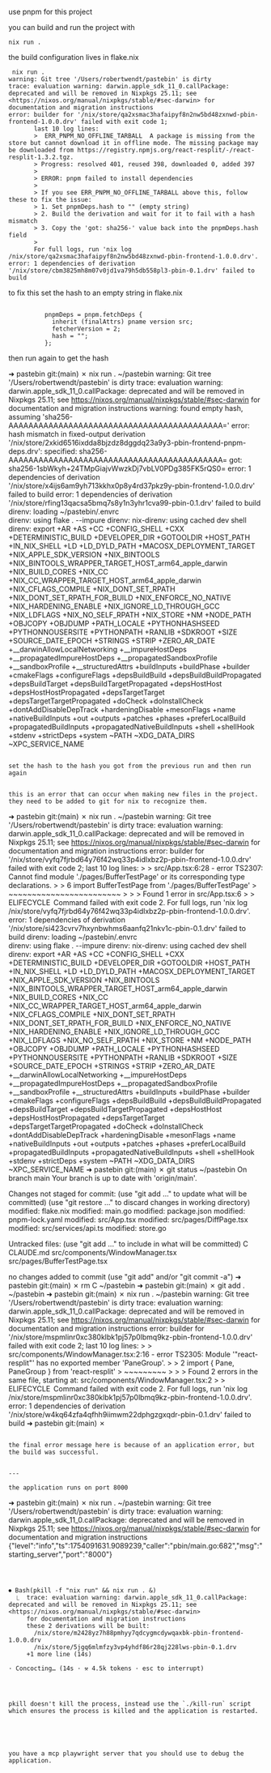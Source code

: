 use pnpm for this project 

you can build and run the project with 

```
nix run .
```

the build configuration lives in flake.nix 


```
 nix run .
warning: Git tree '/Users/robertwendt/pastebin' is dirty
trace: evaluation warning: darwin.apple_sdk_11_0.callPackage: deprecated and will be removed in Nixpkgs 25.11; see <https://nixos.org/manual/nixpkgs/stable/#sec-darwin> for documentation and migration instructions
error: builder for '/nix/store/qa2xsmac3hafaipyf8n2nw5bd48zxnwd-pbin-frontend-1.0.0.drv' failed with exit code 1;
       last 10 log lines:
       >  ERR_PNPM_NO_OFFLINE_TARBALL  A package is missing from the store but cannot download it in offline mode. The missing package may be downloaded from https://registry.npmjs.org/react-resplit/-/react-resplit-1.3.2.tgz.
       > Progress: resolved 401, reused 398, downloaded 0, added 397
       >
       > ERROR: pnpm failed to install dependencies
       >
       > If you see ERR_PNPM_NO_OFFLINE_TARBALL above this, follow these to fix the issue:
       > 1. Set pnpmDeps.hash to "" (empty string)
       > 2. Build the derivation and wait for it to fail with a hash mismatch
       > 3. Copy the 'got: sha256-' value back into the pnpmDeps.hash field
       >
       For full logs, run 'nix log /nix/store/qa2xsmac3hafaipyf8n2nw5bd48zxnwd-pbin-frontend-1.0.0.drv'.
error: 1 dependencies of derivation '/nix/store/cbm3825mh8m07v0jd1va79h5db558pl3-pbin-0.1.drv' failed to build

```

to fix this set the hash to an empty string in flake.nix

```

          pnpmDeps = pnpm.fetchDeps {
            inherit (finalAttrs) pname version src;
            fetcherVersion = 2;
            hash = "";
          };

```
then run again to get the hash 


➜  pastebin git:(main) ✗ nix run .                                                                                                                                 ~/pastebin
warning: Git tree '/Users/robertwendt/pastebin' is dirty
trace: evaluation warning: darwin.apple_sdk_11_0.callPackage: deprecated and will be removed in Nixpkgs 25.11; see <https://nixos.org/manual/nixpkgs/stable/#sec-darwin> for documentation and migration instructions
warning: found empty hash, assuming 'sha256-AAAAAAAAAAAAAAAAAAAAAAAAAAAAAAAAAAAAAAAAAAA='
error: hash mismatch in fixed-output derivation '/nix/store/2xkid6516ixdda8bjzdz8dggdq23a9y3-pbin-frontend-pnpm-deps.drv':
         specified: sha256-AAAAAAAAAAAAAAAAAAAAAAAAAAAAAAAAAAAAAAAAAAA=
            got:    sha256-1sbWkyh+24TMpGiajvWwzkDj7vbLV0PDg385FK5rQS0=
error: 1 dependencies of derivation '/nix/store/x4ijs6am9yh713kkhx0p8y4rd37pkz9y-pbin-frontend-1.0.0.drv' failed to build
error: 1 dependencies of derivation '/nix/store/rfing13qacsa5bmq7s8y1n3yhr1cva99-pbin-0.1.drv' failed to build
direnv: loading ~/pastebin/.envrc                                                                                                                                             
direnv: using flake . --impure
direnv: nix-direnv: using cached dev shell
direnv: export +AR +AS +CC +CONFIG_SHELL +CXX +DETERMINISTIC_BUILD +DEVELOPER_DIR +GOTOOLDIR +HOST_PATH +IN_NIX_SHELL +LD +LD_DYLD_PATH +MACOSX_DEPLOYMENT_TARGET +NIX_APPLE_SDK_VERSION +NIX_BINTOOLS +NIX_BINTOOLS_WRAPPER_TARGET_HOST_arm64_apple_darwin +NIX_BUILD_CORES +NIX_CC +NIX_CC_WRAPPER_TARGET_HOST_arm64_apple_darwin +NIX_CFLAGS_COMPILE +NIX_DONT_SET_RPATH +NIX_DONT_SET_RPATH_FOR_BUILD +NIX_ENFORCE_NO_NATIVE +NIX_HARDENING_ENABLE +NIX_IGNORE_LD_THROUGH_GCC +NIX_LDFLAGS +NIX_NO_SELF_RPATH +NIX_STORE +NM +NODE_PATH +OBJCOPY +OBJDUMP +PATH_LOCALE +PYTHONHASHSEED +PYTHONNOUSERSITE +PYTHONPATH +RANLIB +SDKROOT +SIZE +SOURCE_DATE_EPOCH +STRINGS +STRIP +ZERO_AR_DATE +__darwinAllowLocalNetworking +__impureHostDeps +__propagatedImpureHostDeps +__propagatedSandboxProfile +__sandboxProfile +__structuredAttrs +buildInputs +buildPhase +builder +cmakeFlags +configureFlags +depsBuildBuild +depsBuildBuildPropagated +depsBuildTarget +depsBuildTargetPropagated +depsHostHost +depsHostHostPropagated +depsTargetTarget +depsTargetTargetPropagated +doCheck +doInstallCheck +dontAddDisableDepTrack +hardeningDisable +mesonFlags +name +nativeBuildInputs +out +outputs +patches +phases +preferLocalBuild +propagatedBuildInputs +propagatedNativeBuildInputs +shell +shellHook +stdenv +strictDeps +system ~PATH ~XDG_DATA_DIRS ~XPC_SERVICE_NAME

```

set the hash to the hash you got from the previous run and then run again 


this is an error that can occur when making new files in the project. they need to be added to git for nix to recognize them. 
```

➜  pastebin git:(main) ✗ nix run .                                                                                                                                 ~/pastebin
warning: Git tree '/Users/robertwendt/pastebin' is dirty
trace: evaluation warning: darwin.apple_sdk_11_0.callPackage: deprecated and will be removed in Nixpkgs 25.11; see <https://nixos.org/manual/nixpkgs/stable/#sec-darwin> for documentation and migration instructions
error: builder for '/nix/store/vyfq7fjrbd64y76f42wq33p4idlxbz2p-pbin-frontend-1.0.0.drv' failed with exit code 2;
       last 10 log lines:
       >
       > src/App.tsx:6:28 - error TS2307: Cannot find module './pages/BufferTestPage' or its corresponding type declarations.
       >
       > 6 import BufferTestPage from './pages/BufferTestPage'
       >                              ~~~~~~~~~~~~~~~~~~~~~~~~
       >
       >
       > Found 1 error in src/App.tsx:6
       >
       >  ELIFECYCLE  Command failed with exit code 2.
       For full logs, run 'nix log /nix/store/vyfq7fjrbd64y76f42wq33p4idlxbz2p-pbin-frontend-1.0.0.drv'.
error: 1 dependencies of derivation '/nix/store/si423cvrv7hxynbwhms6aanfq21nkv1c-pbin-0.1.drv' failed to build
direnv: loading ~/pastebin/.envrc                                                                                                                                             
direnv: using flake . --impure
direnv: nix-direnv: using cached dev shell
direnv: export +AR +AS +CC +CONFIG_SHELL +CXX +DETERMINISTIC_BUILD +DEVELOPER_DIR +GOTOOLDIR +HOST_PATH +IN_NIX_SHELL +LD +LD_DYLD_PATH +MACOSX_DEPLOYMENT_TARGET +NIX_APPLE_SDK_VERSION +NIX_BINTOOLS +NIX_BINTOOLS_WRAPPER_TARGET_HOST_arm64_apple_darwin +NIX_BUILD_CORES +NIX_CC +NIX_CC_WRAPPER_TARGET_HOST_arm64_apple_darwin +NIX_CFLAGS_COMPILE +NIX_DONT_SET_RPATH +NIX_DONT_SET_RPATH_FOR_BUILD +NIX_ENFORCE_NO_NATIVE +NIX_HARDENING_ENABLE +NIX_IGNORE_LD_THROUGH_GCC +NIX_LDFLAGS +NIX_NO_SELF_RPATH +NIX_STORE +NM +NODE_PATH +OBJCOPY +OBJDUMP +PATH_LOCALE +PYTHONHASHSEED +PYTHONNOUSERSITE +PYTHONPATH +RANLIB +SDKROOT +SIZE +SOURCE_DATE_EPOCH +STRINGS +STRIP +ZERO_AR_DATE +__darwinAllowLocalNetworking +__impureHostDeps +__propagatedImpureHostDeps +__propagatedSandboxProfile +__sandboxProfile +__structuredAttrs +buildInputs +buildPhase +builder +cmakeFlags +configureFlags +depsBuildBuild +depsBuildBuildPropagated +depsBuildTarget +depsBuildTargetPropagated +depsHostHost +depsHostHostPropagated +depsTargetTarget +depsTargetTargetPropagated +doCheck +doInstallCheck +dontAddDisableDepTrack +hardeningDisable +mesonFlags +name +nativeBuildInputs +out +outputs +patches +phases +preferLocalBuild +propagatedBuildInputs +propagatedNativeBuildInputs +shell +shellHook +stdenv +strictDeps +system ~PATH ~XDG_DATA_DIRS ~XPC_SERVICE_NAME
➜  pastebin git:(main) ✗ git status                                                                                                                                ~/pastebin
On branch main
Your branch is up to date with 'origin/main'.

Changes not staged for commit:
  (use "git add <file>..." to update what will be committed)
  (use "git restore <file>..." to discard changes in working directory)
        modified:   flake.nix
        modified:   main.go
        modified:   package.json
        modified:   pnpm-lock.yaml
        modified:   src/App.tsx
        modified:   src/pages/DiffPage.tsx
        modified:   src/services/api.ts
        modified:   store.go

Untracked files:
  (use "git add <file>..." to include in what will be committed)
        C
        CLAUDE.md
        src/components/WindowManager.tsx
        src/pages/BufferTestPage.tsx

no changes added to commit (use "git add" and/or "git commit -a")
➜  pastebin git:(main) ✗ rm C                                                                                                                                      ~/pastebin
➜  pastebin git:(main) ✗ git add .                                                                                                                                 ~/pastebin
➜  pastebin git:(main) ✗ nix run .                                                                                                                                 ~/pastebin
warning: Git tree '/Users/robertwendt/pastebin' is dirty
trace: evaluation warning: darwin.apple_sdk_11_0.callPackage: deprecated and will be removed in Nixpkgs 25.11; see <https://nixos.org/manual/nixpkgs/stable/#sec-darwin> for documentation and migration instructions
error: builder for '/nix/store/mspmlinr0xc380klbk1pj57p0lbmq9kz-pbin-frontend-1.0.0.drv' failed with exit code 2;
       last 10 log lines:
       >
       > src/components/WindowManager.tsx:2:16 - error TS2305: Module '"react-resplit"' has no exported member 'PaneGroup'.
       >
       > 2 import { Pane, PaneGroup } from 'react-resplit'
       >                  ~~~~~~~~~
       >
       >
       > Found 2 errors in the same file, starting at: src/components/WindowManager.tsx:2
       >
       >  ELIFECYCLE  Command failed with exit code 2.
       For full logs, run 'nix log /nix/store/mspmlinr0xc380klbk1pj57p0lbmq9kz-pbin-frontend-1.0.0.drv'.
error: 1 dependencies of derivation '/nix/store/w4kq64zfa4qfhh9iimwm22dphgzgxqdr-pbin-0.1.drv' failed to build
➜  pastebin git:(main) ✗        
```

the final error message here is because of an application error, but the build was successful. 


--- 

the application runs on port 8000 

```
➜  pastebin git:(main) ✗ nix run .                                                                                                                                 ~/pastebin
warning: Git tree '/Users/robertwendt/pastebin' is dirty
trace: evaluation warning: darwin.apple_sdk_11_0.callPackage: deprecated and will be removed in Nixpkgs 25.11; see <https://nixos.org/manual/nixpkgs/stable/#sec-darwin> for documentation and migration instructions
{"level":"info","ts":1754091631.9089239,"caller":"pbin/main.go:682","msg":"starting_server","port":"8000"}
```



⏺ Bash(pkill -f "nix run" && nix run . &)
  ⎿  trace: evaluation warning: darwin.apple_sdk_11_0.callPackage: deprecated and will be removed in Nixpkgs 25.11; see <https://nixos.org/manual/nixpkgs/stable/#sec-darwin> 
     for documentation and migration instructions
     these 2 derivations will be built:
       /nix/store/m2428yz7h88pmhyy7qdcygmcdywqaxbk-pbin-frontend-1.0.0.drv
       /nix/store/5jgq6mlmfzy3vp4yhdf86r28qj228lws-pbin-0.1.drv
     +1 more line (14s)

· Concocting… (14s · ⚒ 4.5k tokens · esc to interrupt)




pkill doesn't kill the process, instead use the `./kill-run` script which ensures the process is killed and the application is restarted. 





you have a mcp playwright server that you should use to debug the application. 


